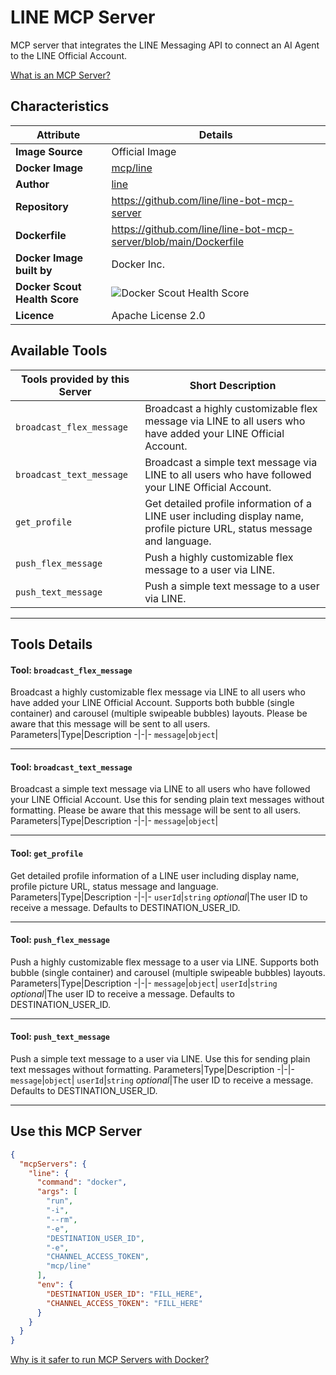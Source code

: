 # LINE MCP Server

MCP server that integrates the LINE Messaging API to connect an AI Agent to the LINE Official Account.

[What is an MCP Server?](https://www.anthropic.com/news/model-context-protocol)

## Characteristics
Attribute|Details|
|-|-|
**Image Source**|Official Image
**Docker Image**|[mcp/line](https://hub.docker.com/repository/docker/mcp/line)
**Author**|[line](https://github.com/line)
**Repository**|https://github.com/line/line-bot-mcp-server
**Dockerfile**|https://github.com/line/line-bot-mcp-server/blob/main/Dockerfile
**Docker Image built by**|Docker Inc.
**Docker Scout Health Score**| ![Docker Scout Health Score](https://api.scout.docker.com/v1/policy/insights/org-image-score/badge/mcp/line)
**Licence**|Apache License 2.0

## Available Tools
Tools provided by this Server|Short Description
-|-
`broadcast_flex_message`|Broadcast a highly customizable flex message via LINE to all users who have added your LINE Official Account.|
`broadcast_text_message`|Broadcast a simple text message via LINE to all users who have followed your LINE Official Account.|
`get_profile`|Get detailed profile information of a LINE user including display name, profile picture URL, status message and language.|
`push_flex_message`|Push a highly customizable flex message to a user via LINE.|
`push_text_message`|Push a simple text message to a user via LINE.|

---
## Tools Details

#### Tool: **`broadcast_flex_message`**
Broadcast a highly customizable flex message via LINE to all users who have added your LINE Official Account. Supports both bubble (single container) and carousel (multiple swipeable bubbles) layouts. Please be aware that this message will be sent to all users.
Parameters|Type|Description
-|-|-
`message`|`object`|

---
#### Tool: **`broadcast_text_message`**
Broadcast a simple text message via LINE to all users who have followed your LINE Official Account. Use this for sending plain text messages without formatting. Please be aware that this message will be sent to all users.
Parameters|Type|Description
-|-|-
`message`|`object`|

---
#### Tool: **`get_profile`**
Get detailed profile information of a LINE user including display name, profile picture URL, status message and language.
Parameters|Type|Description
-|-|-
`userId`|`string` *optional*|The user ID to receive a message. Defaults to DESTINATION_USER_ID.

---
#### Tool: **`push_flex_message`**
Push a highly customizable flex message to a user via LINE. Supports both bubble (single container) and carousel (multiple swipeable bubbles) layouts.
Parameters|Type|Description
-|-|-
`message`|`object`|
`userId`|`string` *optional*|The user ID to receive a message. Defaults to DESTINATION_USER_ID.

---
#### Tool: **`push_text_message`**
Push a simple text message to a user via LINE. Use this for sending plain text messages without formatting.
Parameters|Type|Description
-|-|-
`message`|`object`|
`userId`|`string` *optional*|The user ID to receive a message. Defaults to DESTINATION_USER_ID.

---
## Use this MCP Server

```json
{
  "mcpServers": {
    "line": {
      "command": "docker",
      "args": [
        "run",
        "-i",
        "--rm",
        "-e",
        "DESTINATION_USER_ID",
        "-e",
        "CHANNEL_ACCESS_TOKEN",
        "mcp/line"
      ],
      "env": {
        "DESTINATION_USER_ID": "FILL_HERE",
        "CHANNEL_ACCESS_TOKEN": "FILL_HERE"
      }
    }
  }
}
```

[Why is it safer to run MCP Servers with Docker?](https://www.docker.com/blog/the-model-context-protocol-simplifying-building-ai-apps-with-anthropic-claude-desktop-and-docker/)
